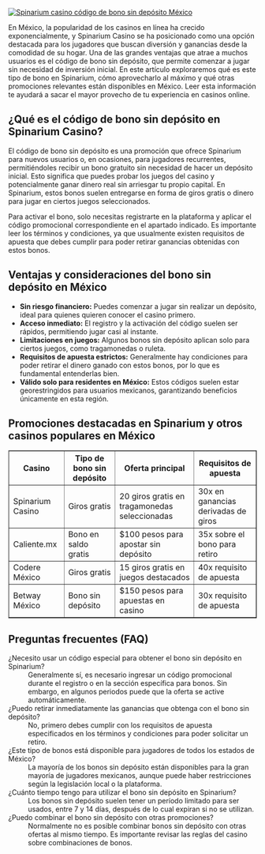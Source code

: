 [![Spinarium casino código de bono sin depósito México](https://123-caf.pages.dev/gitsignup.png)](https://vrmoo.ru/Bt82HjjY)

<p>En México, la popularidad de los casinos en línea ha crecido exponencialmente, y Spinarium Casino se ha posicionado como una opción destacada para los jugadores que buscan diversión y ganancias desde la comodidad de su hogar. Una de las grandes ventajas que atrae a muchos usuarios es el código de bono sin depósito, que permite comenzar a jugar sin necesidad de inversión inicial. En este artículo exploraremos qué es este tipo de bono en Spinarium, cómo aprovecharlo al máximo y qué otras promociones relevantes están disponibles en México. Leer esta información te ayudará a sacar el mayor provecho de tu experiencia en casinos online.</p>  <h2>¿Qué es el código de bono sin depósito en Spinarium Casino?</h2> <p>El código de bono sin depósito es una promoción que ofrece Spinarium para nuevos usuarios o, en ocasiones, para jugadores recurrentes, permitiéndoles recibir un bono gratuito sin necesidad de hacer un depósito inicial. Esto significa que puedes probar los juegos del casino y potencialmente ganar dinero real sin arriesgar tu propio capital. En Spinarium, estos bonos suelen entregarse en forma de giros gratis o dinero para jugar en ciertos juegos seleccionados.</p>  <p>Para activar el bono, solo necesitas registrarte en la plataforma y aplicar el código promocional correspondiente en el apartado indicado. Es importante leer los términos y condiciones, ya que usualmente existen requisitos de apuesta que debes cumplir para poder retirar ganancias obtenidas con estos bonos.</p>  <h2>Ventajas y consideraciones del bono sin depósito en México</h2> <ul> <li><strong>Sin riesgo financiero:</strong> Puedes comenzar a jugar sin realizar un depósito, ideal para quienes quieren conocer el casino primero.</li> <li><strong>Acceso inmediato:</strong> El registro y la activación del código suelen ser rápidos, permitiendo jugar casi al instante.</li> <li><strong>Limitaciones en juegos:</strong> Algunos bonos sin depósito aplican solo para ciertos juegos, como tragamonedas o ruleta.</li> <li><strong>Requisitos de apuesta estrictos:</strong> Generalmente hay condiciones para poder retirar el dinero ganado con estos bonos, por lo que es fundamental entenderlas bien.</li> <li><strong>Válido solo para residentes en México:</strong> Estos códigos suelen estar georestringidos para usuarios mexicanos, garantizando beneficios únicamente en esta región.</li> </ul>  <h2>Promociones destacadas en Spinarium y otros casinos populares en México</h2> <table border="1" cellpadding="8" cellspacing="0"> <thead> <tr> <th>Casino</th> <th>Tipo de bono sin depósito</th> <th>Oferta principal</th> <th>Requisitos de apuesta</th> </tr> </thead> <tbody> <tr> <td>Spinarium Casino</td> <td>Giros gratis</td> <td>20 giros gratis en tragamonedas seleccionadas</td> <td>30x en ganancias derivadas de giros</td> </tr> <tr> <td>Caliente.mx</td> <td>Bono en saldo gratis</td> <td>$100 pesos para apostar sin depósito</td> <td>35x sobre el bono para retiro</td> </tr> <tr> <td>Codere México</td> <td>Giros gratis</td> <td>15 giros gratis en juegos destacados</td> <td>40x requisito de apuesta</td> </tr> <tr> <td>Betway México</td> <td>Bono sin depósito</td> <td>$150 pesos para apuestas en casino</td> <td>30x requisito de apuesta</td> </tr> </tbody> </table>  <h2>Preguntas frecuentes (FAQ)</h2> <dl> <dt>¿Necesito usar un código especial para obtener el bono sin depósito en Spinarium?</dt> <dd>Generalmente sí, es necesario ingresar un código promocional durante el registro o en la sección específica para bonos. Sin embargo, en algunos periodos puede que la oferta se active automáticamente.</dd>  <dt>¿Puedo retirar inmediatamente las ganancias que obtenga con el bono sin depósito?</dt> <dd>No, primero debes cumplir con los requisitos de apuesta especificados en los términos y condiciones para poder solicitar un retiro.</dd>  <dt>¿Este tipo de bonos está disponible para jugadores de todos los estados de México?</dt> <dd>La mayoría de los bonos sin depósito están disponibles para la gran mayoría de jugadores mexicanos, aunque puede haber restricciones según la legislación local o la plataforma.</dd>  <dt>¿Cuánto tiempo tengo para utilizar el bono sin depósito en Spinarium?</dt> <dd>Los bonos sin depósito suelen tener un período limitado para ser usados, entre 7 y 14 días, después de lo cual expiran si no se utilizan.</dd>  <dt>¿Puedo combinar el bono sin depósito con otras promociones?</dt> <dd>Normalmente no es posible combinar bonos sin depósito con otras ofertas al mismo tiempo. Es importante revisar las reglas del casino sobre combinaciones de bonos.</dd> </dl>
